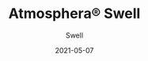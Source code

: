 ---
title: "Atmosphera® Swell"
image_primary: "img/Arktura-Atmosphera-Swell-EmPower-Health-Ewa-Beach-HI_WEB_2-scaled.jpg"
image_secondary: "img/Arktura-Atmosphera-Swell-Standard-Feature-Image-v3-1600x1600.png"
description: "Swell%u2019s%20smooth%20geometric%20forms%20transform%20your%20thoughts%20and%20space%20into%20a%20tranquil%20oceanside%20paradise.%20Swell%u2019s%20gentle%20pattern%20adds%20excitement%20while%20capturing%20the%20aura%20of%20billowing%20clouds%20and%20the%20gentle%20swell%20of%20an%20active%20ocean.%20Perfect%20for%20a%20dramatic%20yet%20elegant%20design%2C%20Swell%20incorporates%20our%20Soft%20Sound%AE%20fins%20to%20a%20good%20job%20of%20quieting%20the%20noise%20of%20the%20waves%20lapping%20against%20the%20shore."
designer: "Arktura"
tags: 
  - "Acoustic"
  - "Ceiling Baffles"
subtitle: "Swell"
href: "https://arktura.com/product/atmosphera-standard-swell/"
category: "Acoustic"
manufacturer: "Arktura"
slug: "/manufacturers/arktura/acoustic/arktura-atmosphera-swell"
date: "2021-05-07"
---